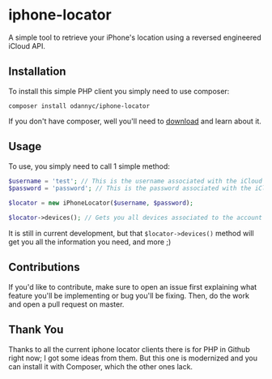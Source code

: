 # iphone-locator
A simple tool to retrieve your iPhone's location using a reversed engineered iCloud API.

## Installation
To install this simple PHP client you simply need to use composer:

`composer install odannyc/iphone-locator`

If you don't have composer, well you'll need to [download](https://getcomposer.org/doc/00-intro.md) and learn about it.

## Usage
To use, you simply need to call 1 simple method:

```php
$username = 'test'; // This is the username associated with the iCloud account.
$password = 'password'; // This is the password associated with the iCloud account.

$locator = new iPhoneLocator($username, $password);

$locator->devices(); // Gets you all devices associated to the account with all their info.
```

It is still in current development, but that `$locator->devices()` method will get you all the information you need, and more ;)

## Contributions
If you'd like to contribute, make sure to open an issue first explaining what feature you'll be implementing or bug you'll be fixing. Then, do the work and open a pull request on master.

## Thank You
Thanks to all the current iphone locator clients there is for PHP in Github right now; I got some ideas from them.
But this one is modernized and you can install it with Composer, which the other ones lack.
